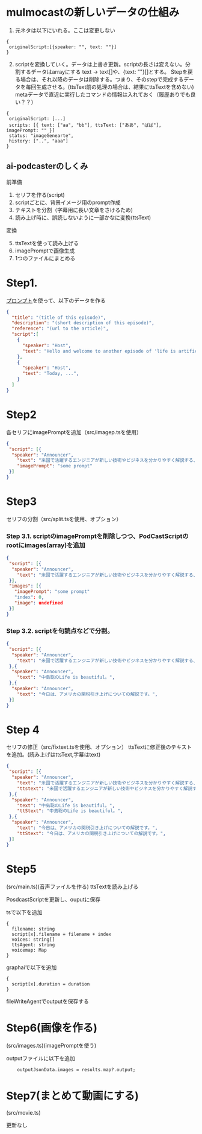 # mulmocastの新しいデータの仕組み

1. 元ネタは以下にいれる。ここは変更しない
```
{
 originalScript:[{speaker: "", text: ""}]
}
```
2. scriptを変換していく。データは上書き更新。scriptの長さは変えない。分割するデータはarrayにする text -> text[]や、{text: ""}[]とする。
Stepを戻る場合は、それ以降のデータは削除する。つまり、そのstepで完成するデータを毎回生成させる。(ttsText前の処理の場合は、結果にttsTextを含めない)
metaデータで直近に実行したコマンドの情報は入れておく（履歴ありでも良い？？）
```
{
 originalScript: [...]
 scripts: [{ text: ["aa", "bb"], ttsText: ["ああ", "ばば"], imagePrompt: "" }]
 status: "imageGenearte",
 history: ["..", "aaa"]
}
```

## ai-podcasterのしくみ

前準備
1. セリフを作る(script)
2. scriptごとに、背景イメージ用のprompt作成
3. テキストを分割（字幕用に長い文章をさけるため)
4. 読み上げ時に、誤読しないように一部かなに変換(ttsText)

変換

5. ttsTextを使って読み上げる
6. imagePromptで画像生成
7. 1つのファイルにまとめる


# Step1.

[プロンプト](../prompts/prompt.md)を使って、以下のデータを作る

```json
{
  "title": "(title of this episode)",
  "description": "(short description of this episode)",
  "reference": "(url to the article)",
  "script":[
    {
      "speaker": "Host",
      "text": "Hello and welcome to another episode of 'life is artificial', where we explore the cutting edge of technology, innovation, and what the future could look like.",
    },
    {
      "speaker": "Host",
      "text": "Today, ...",
    }
  ]
}
```

# Step2

各セリフにimagePromptを追加（src/imagep.tsを使用）

```json
{
 "script": [{
  "speaker": "Announcer",
    "text": "米国で活躍するエンジニアが新しい技術やビジネスを分かりやすく解説する、中島聡のLife is beautiful。今日は、アメリカの関税引き上げについての解説です。",
    "imagePrompt": "some prompt"
 }]
}
```

# Step3

セリフの分割（src/split.tsを使用、オプション）

### Step 3.1. scriptのimagePromptを削除しつつ、PodCastScriptのrootにimages(array)を追加

```json
{
 "script": [{
  "speaker": "Announcer",
    "text": "米国で活躍するエンジニアが新しい技術やビジネスを分かりやすく解説する、中島聡のLife is beautiful。今日は、アメリカの関税引き上げについての解説です。",
 }],
 "images": [{
   "imagePrompt": "some prompt"
   "index": 0,
   "image": undefined
 }]
}
```

### Step 3.2. scriptを句読点などで分割。
```json
{
 "script": [{
  "speaker": "Announcer",
    "text": "米国で活躍するエンジニアが新しい技術やビジネスを分かりやすく解説する、",
 },{
  "speaker": "Announcer",
    "text": "中島聡のLife is beautiful。",
 },{
  "speaker": "Announcer",
    "text": "今日は、アメリカの関税引き上げについての解説です。",
 }]
}
```
# Step 4

セリフの修正（src/fixtext.tsを使用、オプション）
ttsTextに修正後のテキストを追加。(読み上げはttsText,字幕はtext)

```json
{
 "script": [{
  "speaker": "Announcer",
    "text": "米国で活躍するエンジニアが新しい技術やビジネスを分かりやすく解説する、",
    "ttstext": "米国で活躍するエンジニアが新しい技術やビジネスを分かりやすく解説する、",
 },{
  "speaker": "Announcer",
    "text": "中島聡のLife is beautiful。",
    "ttStext": "中島聡のLife is beautiful。",
 },{
  "speaker": "Announcer",
    "text": "今日は、アメリカの関税引き上げについての解説です。",
    "ttStext": "今日は、アメリカの関税引き上げについての解説です。",
 }]
}
```

# Step5

(src/main.ts)(音声ファイルを作る)
ttsTextを読み上げる

PosdcastScriptを更新し、ouputに保存

tsで以下を追加
```
{
  filename: string
  script[x].filename = filename + index
  voices: string[]
  ttsAgent: string
  voicemap: Map
}
```
graphaiで以下を追加
```
{
  script[x].duration = duration
}
```
fileWriteAgentでoutputを保存する

# Step6(画像を作る)

(src/images.ts)(imagePromptを使う)

outputファイルに以下を追加
```
    outputJsonData.images = results.map?.output;
```

# Step7(まとめて動画にする)
(src/movie.ts)

更新なし
